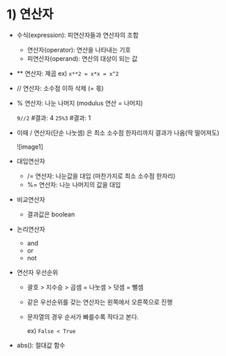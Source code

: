 # 1) 연산자

- 수식(expression): 피연산자들과 연산자의 조합
    - 연산자(operator): 연산을 나타내는 기호
    - 피연산자(operand): 연산의 대상이 되는 값
- ** 연산자: 제곱
ex) `x**2 = x*x = x^2`
- // 연산자: 소수점 이하 삭제 (= 몫)
- % 연산자: 나눈 나머지 (modulus 연산 = 나머지)
    
    `9//2`     #결과: 4
    `25%3`     #결과: 1
    
- 이때 / 연산자(단순 나눗셈) 은 최소 소수점 한자리까지 결과가 나옴(딱 떨어져도)
    
    ![image1]
    
- 대입연산자
    - /= 연산자: 나눈값을 대입 (마찬가지로 최소 소수점 한자리)
    - %= 연산자: 나눈 나머지의 값을 대입
- 비교연산자
    - 결과값은 boolean
- 논리연산자
    - and
    - or
    - not
- 연산자 우선순위
    - 괄호 > 지수승 > 곱셈 = 나눗셈 > 덧셈 = 뺄셈
    - 같은 우선순위를 갖는 연산자는 왼쪽에서 오른쪽으로 진행
    - 문자열의 경우 순서가 빠를수록 작다고 본다.
        
        ex) `False < True`
        
- abs(): 절대값 함수

